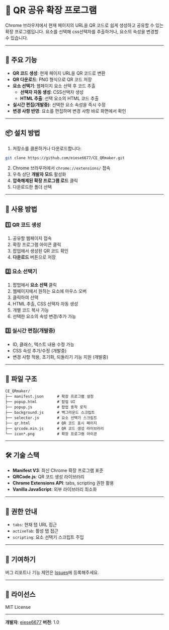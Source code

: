 # 📱 QR 공유 확장 프로그램

Chrome 브라우저에서 현재 페이지의 URL을 QR 코드로 쉽게 생성하고 공유할 수 있는 확장 프로그램입니다.
요소를 선택해 css선택자를 추출하거나, 요소의 속성을 변경할 수 있습니다.

---

## 🚀 주요 기능

* **QR 코드 생성**: 현재 페이지 URL을 QR 코드로 변환
* **QR 다운로드**: PNG 형식으로 QR 코드 저장
* **요소 선택기**: 웹페이지 요소 선택 후 코드 추출
  - **선택자 자동 생성**: CSS선택자 생성
  - **HTML 추출**: 선택 요소의 HTML 코드 추출
* **실시간 편집(개발중)**: 선택한 요소 속성을 즉시 수정
* **변경 사항 반영**: 요소를 편집하며 변경 사항 바로 화면에서 확인

---

## 📦 설치 방법

1. 저장소를 클론하거나 다운로드합니다:

```bash
git clone https://github.com/eiese6677/CE_QRmaker.git
```

2. Chrome 브라우저에서 `chrome://extensions/` 접속
3. 우측 상단 **개발자 모드** 활성화
4. **압축해제된 확장 프로그램 로드** 클릭
5. 다운로드한 폴더 선택

---

## 🔧 사용 방법

### 1️⃣ QR 코드 생성

1. 공유할 웹페이지 접속
2. 확장 프로그램 아이콘 클릭
3. 팝업에서 생성된 QR 코드 확인
4. **다운로드** 버튼으로 저장

### 2️⃣ 요소 선택기

1. 팝업에서 **요소 선택** 클릭
2. 웹페이지에서 원하는 요소에 마우스 오버
3. 클릭하여 선택
4. HTML 추출, CSS 선택자 자동 생성
5. 개별 코드 복사 가능
6. 선택한 요소의 속성 변경/추가 가능

### 3️⃣ 실시간 편집(개발중)

* ID, 클래스, 텍스트 내용 수정 가능
* CSS 속성 추가/수정 (개발중)
* 변경 사항 적용, 초기화, 되돌리기 기능 지원 (개발중)

---

## 📁 파일 구조

```
CE_QRmaker/
├── manifest.json      # 확장 프로그램 설정
├── popup.html         # 팝업 UI
├── popup.js           # 팝업 동작 로직
├── background.js      # 백그라운드 스크립트
├── selector.js        # 요소 선택기 스크립트
├── qr.html            # QR 코드 표시 페이지
├── qrcode.min.js      # QR 코드 생성 라이브러리
└── icon*.png          # 확장 프로그램 아이콘
```

---

## 🛠️ 기술 스택

* **Manifest V3**: 최신 Chrome 확장 프로그램 표준
* **QRCode.js**: QR 코드 생성 라이브러리
* **Chrome Extensions API**: tabs, scripting 권한 활용
* **Vanilla JavaScript**: 외부 라이브러리 최소화

---

## 🔐 권한 안내

* `tabs`: 현재 탭 URL 접근
* `activeTab`: 활성 탭 접근
* `scripting`: 요소 선택기 스크립트 주입

---

## 🤝 기여하기

버그 리포트나 기능 제안은 [Issues](https://github.com/eiese6677/CE_QRmaker/issues)에 등록해주세요.

---

## 📄 라이선스

MIT License

---

**개발자**: [eiese6677](https://github.com/eiese6677)
**버전**: 1.0
